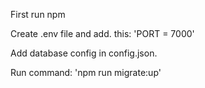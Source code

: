 First run npm 

Create .env file and add. this: 'PORT = 7000'

Add database config in config.json.

Run command: 'npm run migrate:up'
